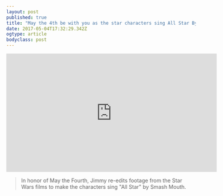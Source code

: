 ```yaml
---
layout: post 
published: true 
title: "May the 4th be with you as the star characters sing All Star By Smash Mouth" 
date: 2017-05-04T17:32:29.342Z 
ogtype: article 
bodyclass: post 
---
```


<iframe width="560" height="315" src="https://www.youtube.com/embed/lGxP9XU0pNA" frameborder="0" allowfullscreen></iframe>

> In honor of May the Fourth, Jimmy re-edits footage from the Star Wars films to make the characters sing "All Star" by Smash Mouth.
